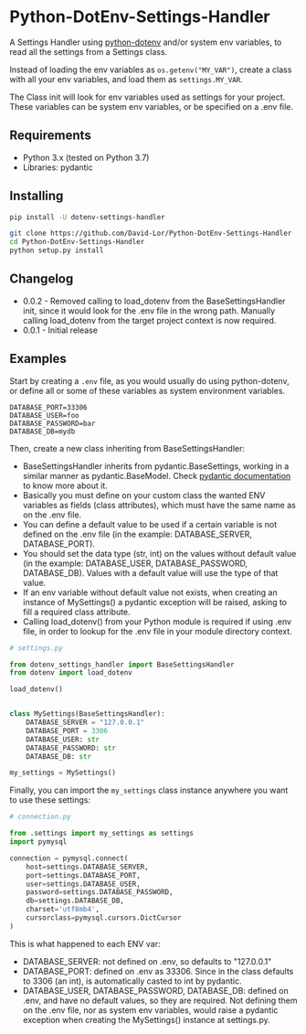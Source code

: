 # Python-DotEnv-Settings-Handler

A Settings Handler using [python-dotenv](https://github.com/theskumar/python-dotenv) and/or system env variables, to read all the settings from a Settings class.

Instead of loading the env variables as `os.getenv("MY_VAR")`, create a class with all your env variables, and load them as `settings.MY_VAR`.

The Class init will look for env variables used as settings for your project. These variables can be system env variables, or be specified on a .env file.

## Requirements

- Python 3.x (tested on Python 3.7)
- Libraries: pydantic

## Installing

```bash
pip install -U dotenv-settings-handler
```

```bash
git clone https://github.com/David-Lor/Python-DotEnv-Settings-Handler
cd Python-DotEnv-Settings-Handler
python setup.py install
```

## Changelog

- 0.0.2 - Removed calling to load_dotenv from the BaseSettingsHandler init, since it would look for the .env file in the wrong path. Manually calling load_dotenv from the target project context is now required.
- 0.0.1 - Initial release

## Examples

Start by creating a `.env` file, as you would usually do using python-dotenv, or define all or some of these variables as system environment variables.

```
DATABASE_PORT=33306
DATABASE_USER=foo
DATABASE_PASSWORD=bar
DATABASE_DB=mydb
```

Then, create a new class inheriting from BaseSettingsHandler:
- BaseSettingsHandler inherits from pydantic.BaseSettings, working in a similar manner as pydantic.BaseModel. Check [pydantic documentation](https://pydantic-docs.helpmanual.io/) to know more about it.
- Basically you must define on your custom class the wanted ENV variables as fields (class attributes), which must have the same name as on the .env file.
- You can define a default value to be used if a certain variable is not defined on the .env file (in the example: DATABASE_SERVER, DATABASE_PORT).
- You should set the data type (str, int) on the values without default value (in the example: DATABASE_USER, DATABASE_PASSWORD, DATABASE_DB). Values with a default value will use the type of that value.
- If an env variable without default value not exists, when creating an instance of MySettings() a pydantic exception will be raised, asking to fill a required class attribute.
- Calling load_dotenv() from your Python module is required if using .env file, in order to lookup for the .env file in your module directory context.

```python
# settings.py

from dotenv_settings_handler import BaseSettingsHandler
from dotenv import load_dotenv

load_dotenv()


class MySettings(BaseSettingsHandler):
    DATABASE_SERVER = "127.0.0.1"
    DATABASE_PORT = 3306
    DATABASE_USER: str
    DATABASE_PASSWORD: str
    DATABASE_DB: str

my_settings = MySettings()
```

Finally, you can import the `my_settings` class instance anywhere you want to use these settings:

```python
# connection.py

from .settings import my_settings as settings
import pymysql

connection = pymysql.connect(
    host=settings.DATABASE_SERVER,
    port=settings.DATABASE_PORT,
    user=settings.DATABASE_USER,
    password=settings.DATABASE_PASSWORD,
    db=settings.DATABASE_DB,
    charset='utf8mb4',
    cursorclass=pymysql.cursors.DictCursor
)
```

This is what happened to each ENV var:

- DATABASE_SERVER: not defined on .env, so defaults to "127.0.0.1"
- DATABASE_PORT: defined on .env as 33306. Since in the class defaults to 3306 (an int), is automatically casted to int by pydantic.
- DATABASE_USER, DATABASE_PASSWORD, DATABASE_DB: defined on .env, and have no default values, so they are required. Not defining them on the .env file, nor as system env variables, would raise a pydantic exception when creating the MySettings() instance at settings.py.
